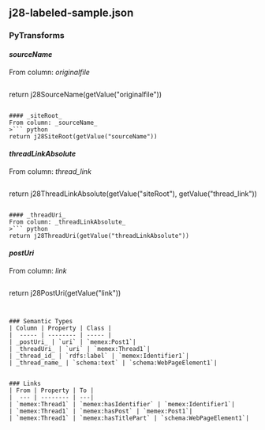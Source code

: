 ## j28-labeled-sample.json

### PyTransforms
#### _sourceName_
From column: _originalfile_
>``` python
return j28SourceName(getValue("originalfile"))
```

#### _siteRoot_
From column: _sourceName_
>``` python
return j28SiteRoot(getValue("sourceName"))
```

#### _threadLinkAbsolute_
From column: _thread_link_
>``` python
return j28ThreadLinkAbsolute(getValue("siteRoot"), getValue("thread_link"))
```

#### _threadUri_
From column: _threadLinkAbsolute_
>``` python
return j28ThreadUri(getValue("threadLinkAbsolute"))
```

#### _postUri_
From column: _link_
>``` python
return j28PostUri(getValue("link"))
```


### Semantic Types
| Column | Property | Class |
|  ----- | -------- | ----- |
| _postUri_ | `uri` | `memex:Post1`|
| _threadUri_ | `uri` | `memex:Thread1`|
| _thread_id_ | `rdfs:label` | `memex:Identifier1`|
| _thread_name_ | `schema:text` | `schema:WebPageElement1`|


### Links
| From | Property | To |
|  --- | -------- | ---|
| `memex:Thread1` | `memex:hasIdentifier` | `memex:Identifier1`|
| `memex:Thread1` | `memex:hasPost` | `memex:Post1`|
| `memex:Thread1` | `memex:hasTitlePart` | `schema:WebPageElement1`|

